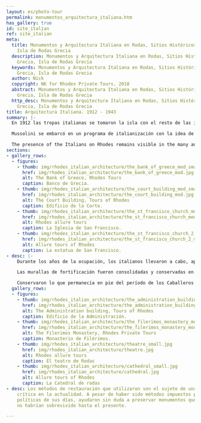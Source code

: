 ```yaml
---
layout: es/photo-tour
permalink: monumentos_arquitectura_italiana.htm
has_gallery: true
id: site_italian
ref: site_italian
meta:
  title: Monumentos y Arquitectura Italiana en Rodas, Sitios Históricos en Rodas Grecia,
    Isla de Rodas Grecia
  description: Monumentos y Arquitectura Italiana en Rodas, Sitios Históricos en Rodas
    Grecia, Isla de Rodas Grecia
  keywords: Monumentos y Arquitectura Italiana en Rodas, Sitios Históricos en Rodas
    Grecia, Isla de Rodas Grecia
  author: Nick
  copyright: NK for Rhodes Private Tours, 2018
  abstract: Monumentos y Arquitectura Italiana en Rodas, Sitios Históricos en Rodas
    Grecia, Isla de Rodas Grecia
  http_desc: Monumentos y Arquitectura Italiana en Rodas, Sitios Históricos en Rodas
    Grecia, Isla de Rodas Grecia
title: Arquitectura Italiana. 1912 - 1943
summary: |-
  En 1912 las tropas italianas se tomaron la isla con el resto de las islas del Dodecaneso y establecieron una colonia italiana conocida como “Isole Italiane dell´Egeo” en 1923 (Islas Italianas del Egeo).

  Mussolini se embarcó en un programa de italianización con la idea de hacer de Rodas un centro moderno de transporte que serviría como punto focal para la expansión de la cultura italiana en el este.

  The presence of the Italians on Rhodes remains visible in the many and varied buildings constructed under their command.
sections:
- gallery_rows:
  - figures:
    - thumb: img/rhodes_italian_architecture/the_bank_of_greece_mod_small.jpg
      href: img/rhodes_italian_architecture/the_bank_of_greece_mod.jpg
      alt: The Bank of Greece, Rhodes Tours
      caption: Banco de Grecia.
    - thumb: img/rhodes_italian_architecture/the_court_building_mod_small.jpg
      href: img/rhodes_italian_architecture/the_court_building_mod.jpg
      alt: The Court Building, Tours of Rhodes
      caption: Edificio de la Corte.
    - thumb: img/rhodes_italian_architecture/the_st_francisco_church_mod_small.jpg
      href: img/rhodes_italian_architecture/the_st_francisco_church_mod.jpg
      alt: Rhodes allure tours
      caption: La Iglesia de San Francisco.
    - thumb: img/rhodes_italian_architecture/the_st_francisco_church_2_mod_small.png
      href: img/rhodes_italian_architecture/the_st_francisco_church_2_mod.jpg
      alt: Allure tours of Rhodes
      caption: La estatua de San Francisco.
- desc: |-
    Durante los años de la ocupación, los italianos llevaron a cabo, aprovechando la mano de obra local casi gratuita, un extenso programa de restauraciones.

    Las murallas de fortificación fueron consolidadas y conservadas en toda su longitud.

    Conservaron lo que permanecía en pie del período de los Caballeros y destruyeron todas las edificaciones otomanas. Reconstruyeron el Palacio del Gran Maestre, el Hospital de los Caballeros y Filérimos. También se retiraron las adiciones otomanas de los monumentos eclesiásticos de la ciudad.
  gallery_rows:
  - figures:
    - thumb: img/rhodes_italian_architecture/the_administration_building_mod_small.jpg
      href: img/rhodes_italian_architecture/the_administration_building_mod.jpg
      alt: The Administration building, Tours of Rhodes
      caption: Edificio de la Administración.
    - thumb: img/rhodes_italian_architecture/the_filerimos_monastery_mod_small.jpg
      href: img/rhodes_italian_architecture/the_filerimos_monastery_mod.jpg
      alt: The Filerimos Monastery, Rhodes Private Tours
      caption: Monasterio de Filérimos.
    - thumb: img/rhodes_italian_architecture/theatre_small.jpg
      href: img/rhodes_italian_architecture/theatre.jpg
      alt: Rhodes allure tours
      caption: El teatro de Rodas
    - thumb: img/rhodes_italian_architecture/cathedral_small.jpg
      href: img/rhodes_italian_architecture/cathedral.jpg
      alt: Allure tours of Rhodes
      caption: La Catedral de rodas
- desc: Los métodos de restauración que utilizaron son el sujeto de una encarnizada
    crítica en la actualidad. A pesar de haber sido métodos impuestos por las circunstancias
    políticas de sus días, ayudaron sin duda a preservar monumentos que de otra manera
    no habrían sobrevivido hasta el presente.

---
```

